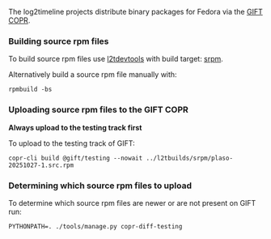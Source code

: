 The log2timeline projects distribute binary packages for Fedora via the
[GIFT COPR](https://copr.fedorainfracloud.org/groups/g/gift/coprs).

### Building source rpm files

To build source rpm files use [l2tdevtools](https://github.com/log2timeline/l2tdevtools)
with build target: [srpm](https://github.com/log2timeline/l2tdevtools/wiki/Build-script#build-target-srpm).

Alternatively build a source rpm file manually with:
```
rpmbuild -bs
```

### Uploading source rpm files to the GIFT COPR

**Always upload to the testing track first**

To upload to the testing track of GIFT:
```
copr-cli build @gift/testing --nowait ../l2tbuilds/srpm/plaso-20251027-1.src.rpm
```

### Determining which source rpm files to upload

To determine which source rpm files are newer or are not present on GIFT run:

```
PYTHONPATH=. ./tools/manage.py copr-diff-testing
```


